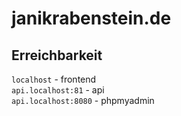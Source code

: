 # janikrabenstein.de

## Erreichbarkeit
`localhost` - frontend  
`api.localhost:81` - api  
`api.localhost:8080` - phpmyadmin
